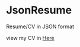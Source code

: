 # JsonResume
Resume/CV in JSON format

view my CV in [Here](https://murmuring-lowlands-26502.herokuapp.com)

